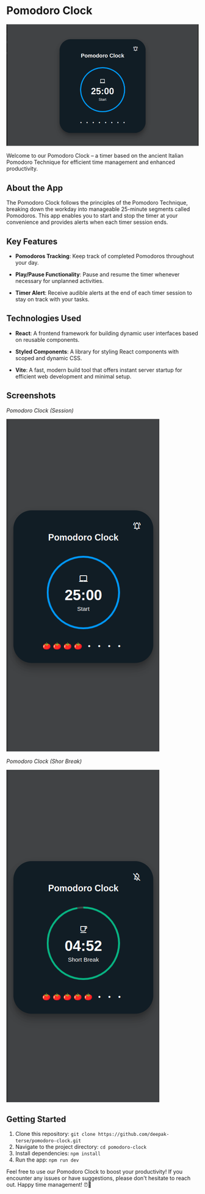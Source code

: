 # Pomodoro Clock

![Pomodoro Clock](screenshots/clock.png)

Welcome to our Pomodoro Clock – a timer based on the ancient Italian Pomodoro Technique for efficient time management and enhanced productivity.

## About the App

The Pomodoro Clock follows the principles of the Pomodoro Technique, breaking down the workday into manageable 25-minute segments called Pomodoros. This app enables you to start and stop the timer at your convenience and provides alerts when each timer session ends.

## Key Features

- **Pomodoros Tracking**:  Keep track of completed Pomodoros throughout your day.

- **Play/Pause Functionality**: Pause and resume the timer whenever necessary for unplanned activities.

- **Timer Alert**: Receive audible alerts at the end of each timer session to stay on track with your tasks.

## Technologies Used

- **React**: A frontend framework for building dynamic user interfaces based on reusable components.

- **Styled Components**: A library for styling React components with scoped and dynamic CSS.

- **Vite**: A fast, modern build tool that offers instant server startup for efficient web development and minimal setup.

## Screenshots

_Pomodoro Clock (Session)_

![Pomodoro Clock (Session)](screenshots/clock_1.png)


_Pomodoro Clock (Shor Break)_

![Pomodoro Clock (Shor Break)](screenshots/clock_2.png) 


## Getting Started

1. Clone this repository: `git clone https://github.com/deepak-terse/pomodoro-clock.git`
2. Navigate to the project directory: `cd pomodoro-clock`
3. Install dependencies: `npm install`
4. Run the app: `npm run dev`

Feel free to use our Pomodoro Clock to boost your productivity! If you encounter any issues or have suggestions, please don't hesitate to reach out. Happy time management! ⏰🌟